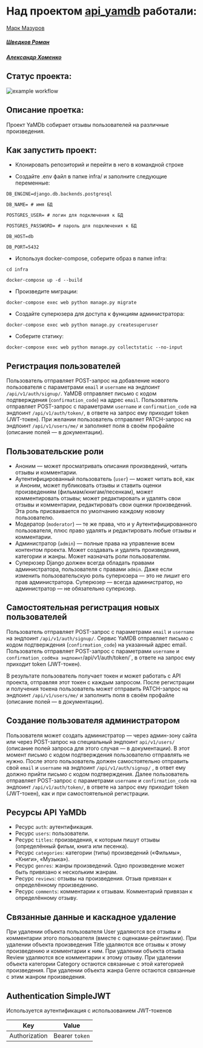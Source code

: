 # Над проектом [api_yamdb](https://github.com/MarkMazurov/api_yamdb) работали:

[Марк Мазуров](https://github.com/MarkMazurov)
##### [Шведков Роман](https://github.com/JabbaS15)
##### [Александр Хоменко](https://github.com/alkh0304)

## Статус проекта:

![example workflow](https://github.com/alkh0304/yamdb_final/actions/workflows/yamdb_workflow.yml/badge.svg)

## Описание проетка:

Проект YaMDb собирает отзывы пользователей на различные произведения.

## Как запустить проект:

- Клонировать репозиторий и перейти в него в командной строке

- Создайте .env файл в папке infra/ и заполните следующие переменные:

```
DB_ENGINE=django.db.backends.postgresql
```

```
DB_NAME= # имя БД
```

```
POSTGRES_USER= # логин для подключения к БД
```

```
POSTGRES_PASSWORD= # пароль для подключения к БД
```

```
DB_HOST=db
```

```
DB_PORT=5432
```

- Используя docker-compose, соберите образ в папке infra:

```
cd infra
```

```
docker-compose up -d --build
```

- Произведите миграции:

```
docker-compose exec web python manage.py migrate
```

- Создайте суперюзера для доступа к функциям администратора:

```
docker-compose exec web python manage.py createsuperuser
```

- Соберите статику:

```
docker-compose exec web python manage.py collectstatic --no-input
```

## Регистрация пользователей

Пользователь отправляет POST-запрос на добавление нового пользователя с параметрами `email` и `username` на эндпоинт `/api/v1/auth/signup/`.
YaMDB отправляет письмо с кодом подтверждения (`confirmation_code`) на адрес `email`.
Пользователь отправляет POST-запрос с параметрами `username` и `confirmation_code` на эндпоинт `/api/v1/auth/token/`, в ответе на запрос ему приходит token (JWT-токен).
При желании пользователь отправляет PATCH-запрос на эндпоинт `/api/v1/users/me/` и заполняет поля в своём профайле (описание полей — в документации).

## Пользовательские роли
- Аноним — может просматривать описания произведений, читать отзывы и комментарии.
- Аутентифицированный пользователь (`user`) — может читать всё, как и Аноним, может публиковать отзывы и ставить оценки произведениям (фильмам/книгам/песенкам), может комментировать отзывы; может редактировать и удалять свои отзывы и комментарии, редактировать свои оценки произведений. Эта роль присваивается по умолчанию каждому новому пользователю.
- Модератор (`moderator`) — те же права, что и у Аутентифицированного пользователя, плюс право удалять и редактировать любые отзывы и комментарии.
- Администратор (`admin`) — полные права на управление всем контентом проекта. Может создавать и удалять произведения, категории и жанры. Может назначать роли пользователям.
- Суперюзер Django должен всегда обладать правами администратора, пользователя с правами `admin`. Даже если изменить пользовательскую роль суперюзера — это не лишит его прав администратора. Суперюзер — всегда администратор, но администратор — не обязательно суперюзер.

## Самостоятельная регистрация новых пользователей

Пользователь отправляет POST-запрос с параметрами `email` и `username` на эндпоинт `/api/v1/auth/signup/`.
Сервис YaMDB отправляет письмо с кодом подтверждения (`confirmation_code`) на указанный адрес email.
Пользователь отправляет POST-запрос с параметрами `username` и `confirmation_cod`e` на эндпоинт `/api/v1/auth/token/`, в ответе на запрос ему приходит token (JWT-токен).

В результате пользователь получает токен и может работать с API проекта, отправляя этот токен с каждым запросом.
После регистрации и получения токена пользователь может отправить PATCH-запрос на эндпоинт `/api/v1/users/me/` и заполнить поля в своём профайле (описание полей — в документации).

## Создание пользователя администратором

Пользователя может создать администратор — через админ-зону сайта или через POST-запрос на специальный эндпоинт `api/v1/users/` (описание полей запроса для этого случая — в документации). В этот момент письмо с кодом подтверждения пользователю отправлять не нужно.
После этого пользователь должен самостоятельно отправить свой `email` и `username` на эндпоинт `/api/v1/auth/signup/` , в ответ ему должно прийти письмо с кодом подтверждения.
Далее пользователь отправляет POST-запрос с параметрами `username` и `confirmation_code` на эндпоинт `/api/v1/auth/token/`, в ответе на запрос ему приходит token (JWT-токен), как и при самостоятельной регистрации.

## Ресурсы API YaMDb

- Ресурс `auth`: аутентификация.
- Ресурс `users`: пользователи.
- Ресурс `titles`: произведения, к которым пишут отзывы (определённый фильм, книга или песенка).
- Ресурс `categories`: категории (типы) произведений («Фильмы», «Книги», «Музыка»).
- Ресурс `genres`: жанры произведений. Одно произведение может быть привязано к нескольким жанрам.
- Ресурс `reviews`: отзывы на произведения. Отзыв привязан к определённому произведению.
- Ресурс `comments`: комментарии к отзывам. Комментарий привязан к определённому отзыву.

## Связанные данные и каскадное удаление
При удалении объекта пользователя User удаляются все отзывы и комментарии этого пользователя (вместе с оценками-рейтингами).
При удалении объекта произведения Title удаляются все отзывы к этому произведению и комментарии к ним.
При удалении объекта отзыва Review удаляются все комментарии к этому отзыву.
При удалении объекта категории Category остаются связанные с этой категорией произведения.
При удалении объекта жанра Genre остаются связанные с этим жанром произведения.

## Authentication SimpleJWT
Используется аутентификация с использованием JWT-токенов

|Key          |Value           |
|-------------|----------------|
|Authorization|Bearer `token`  |

